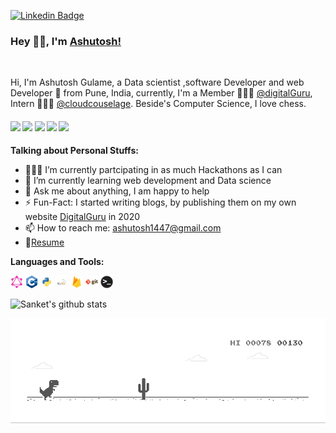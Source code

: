 [![Linkedin Badge](https://img.shields.io/badge/-ashutoshgulame-blue?style=flat-square&logo=Linkedin&logoColor=white&link=https://www.linkedin.com/in/ashutosh-gulame-927177191/)](https://www.linkedin.com/in/ashutosh-gulame-927177191/) 


### Hey 👋🏽, I'm [Ashutosh!](https://www.linkedin.com/in/ashutosh-gulame-927177191/)

<br/>

Hi, I'm Ashutosh Gulame, a Data  scientist ,software Developer and web Developer 🚀 from Pune, India, currently, I'm a Member 🙍🏽‍♂️ [@digitalGuru](https://digitalbusinessguru.in/), Intern 👨🏽‍💻 [@cloudcouselage](https://www.cloudcounselage.com/). Beside's Computer Science, I love chess.

####      ![](https://img.shields.io/badge/Data%20Science-%3C%2F%3E-yellow) ![](https://img.shields.io/badge/Python-%7C-0%2C%2022%2C%20100) ![](https://img.shields.io/badge/C++-%7C-yellowgreen) ![](https://img.shields.io/badge/Machine%20Learning-%7C-blue) ![](https://img.shields.io/badge/software%20devrlopment-%7C-ff69b4)
  
**Talking about Personal Stuffs:**

- 👨🏽‍💻 I’m currently partcipating in as much Hackathons as I can
- 🌱 I’m currently learning web development and Data science
- 💬 Ask me about anything, I am happy to help
- ⚡️ Fun-Fact: I started writing blogs, by publishing them on my own website [DigitalGuru](https://digitalbusinessguru.in/) in 2020
- 📫 How to reach me: ashutosh1447@gmail.com
- 📝[Resume](https://www.linkedin.com/in/ashutosh-gulame-927177191/detail/overlay-view/urn:li:fsd_profileTreasuryMedia:(ACoAAC0Nh28BSA4bENby77pp19t3eW0jvplF640,1594134665687)/)

**Languages and Tools:**  

<code><img height="20" src="https://raw.githubusercontent.com/github/explore/5c058a388828bb5fde0bcafd4bc867b5bb3f26f3/topics/graphql/graphql.png"></code>
<code><img height="20" src="https://raw.githubusercontent.com/github/explore/80688e429a7d4ef2fca1e82350fe8e3517d3494d/topics/cpp/cpp.png"></code>
<code><img height="20" src="https://raw.githubusercontent.com/github/explore/80688e429a7d4ef2fca1e82350fe8e3517d3494d/topics/python/python.png"></code>
<code><img height="20" src="https://raw.githubusercontent.com/github/explore/80688e429a7d4ef2fca1e82350fe8e3517d3494d/topics/mysql/mysql.png"></code>
<code><img height="20" src="https://raw.githubusercontent.com/github/explore/80688e429a7d4ef2fca1e82350fe8e3517d3494d/topics/firebase/firebase.png"></code>
<code><img height="20" src="https://raw.githubusercontent.com/github/explore/80688e429a7d4ef2fca1e82350fe8e3517d3494d/topics/git/git.png"></code>
<code><img height="20" src="https://raw.githubusercontent.com/github/explore/80688e429a7d4ef2fca1e82350fe8e3517d3494d/topics/terminal/terminal.png"></code>

![Sanket's github stats](https://github-readme-stats.vercel.app/api?username=ashu1447&show_icons=true&theme=radical)

![Dino](https://raw.githubusercontent.com/ashu1447/ashu1447/master/dino.gif)






